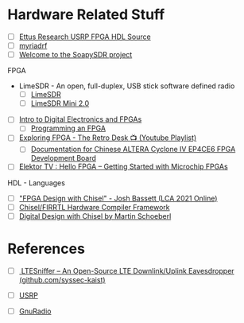 # Hardware Related Stuff

- [ ] [Ettus Research USRP FPGA HDL Source](https://github.com/EttusResearch/fpga)
- [ ] [myriadrf](https://myriadrf.org)
- [ ] [Welcome to the SoapySDR project](https://github.com/pothosware/SoapySDR/wiki)

FPGA

* LimeSDR - An open, full-duplex, USB stick software defined radio
  - [ ] [LimeSDR](https://www.crowdsupply.com/lime-micro/limesdr)
  - [ ] [LimeSDR Mini 2.0](https://www.crowdsupply.com/lime-micro/limesdr-mini-2)

- [ ] [Intro to Digital Electronics and FPGAs](https://www.youtube.com/watch?v=-qpfv8KLXOk)
  - [ ] [Programming an FPGA](https://learn.sparkfun.com/tutorials/programming-an-fpga)

- [ ] [Exploring FPGA - The Retro Desk :tv: (Youtube Playlist)](https://www.youtube.com/playlist?list=PLPSrOWYluVLJxqlrWqjZWQ1B4bBgrQ42G)
  - [ ] [Documentation for Chinese ALTERA Cyclone IV EP4CE6 FPGA Development Board](https://github.com/SlithyMatt/Altera-Cyclone-IV-board-V3.0)

- [ ] [Elektor TV : Hello FPGA – Getting Started with Microchip FPGAs](https://youtu.be/zcaZxu010cg)

HDL - Languages

- [ ] ["FPGA Design with Chisel" - Josh Bassett (LCA 2021 Online)](https://www.youtube.com/watch?v=Wst8IoYRWKo)
- [ ] [Chisel/FIRRTL Hardware Compiler Framework](https://www.chisel-lang.org/)
- [ ] [Digital Design with Chisel by Martin Schoeberl](https://github.com/schoeberl/chisel-book)

# References
- [ ] [	LTESniffer – An Open-Source LTE Downlink/Uplink Eavesdropper (github.com/syssec-kaist)](https://news.ycombinator.com/item?id=35952206)
- [ ] [USRP](https://www.ettus.com/sdr-software/uhd-usrp-hardware-driver)
- [ ] [GnuRadio](https://www.ettus.com/sdr-software/gnu-radio/)

